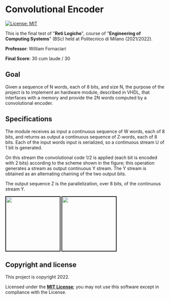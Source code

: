 <h1>Convolutional Encoder</h1>

[![License: MIT][license-image]][license]

This is the final test of "**Reti Logiche**", course of "**Engineering of Computing Systems**" (BSc) held at Politecnico di Milano (2021/2022).

**Professor**: William Fornaciari

**Final Score**: 30 cum laude / 30

<h2>Goal</h2>

Given a sequence of N words, each of 8 bits, and size N, the purpose of the project is to implement an hardware module, described in VHDL, that interfaces with a memory and provide the 2N words computed by a convolutional encoder.

<h2>Specifications</h2>

The module receives as input a continuous sequence of W words, each of 8 bits, and returns as output a continuous sequence of Z-words, each of 8 bits. Each of the input words input is serialized, so a continuous stream U of 1 bit is generated.

On this stream the convolutional code 1/2 is applied
(each bit is encoded with 2 bits) according to the scheme shown in the figure; this operation generates a stream as output
continuous Y stream. The Y stream is obtained as an alternating chaining of the two output bits.

The output sequence Z is the parallelization, over 8 bits, of the continuous stream Y.

<img alt="" src="readme-images/convolutore.png" height=170px align="left" border="2%"/>
<img alt="" src="readme-images/convolutore_fsm.png" height=170px border="2%"/>

<h2>Copyright and license</h2>

This project is copyright 2022.

Licensed under the **[MIT License][license]**; you may not use this software except in compliance with the License.

[license]: https://github.com/christian-confalonieri/Hardware-Module-Implementation-with-VHDL/blob/main/LICENSE
[license-image]: https://img.shields.io/badge/License-MIT-blue.svg
